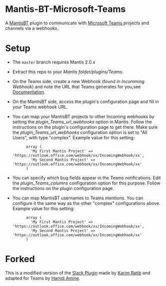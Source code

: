 # Mantis-BT-Microsoft-Teams

A [MantisBT](http://www.mantisbt.org/) plugin to communicate with [Microsoft Teams ](https://www.microsoft.com/en-us/microsoft-365/microsoft-teams/group-chat-software) projects and channels via a webhooks.


# Setup

* The `master` branch requires Mantis 2.0.x
* Extract this repo to your *Mantis folder/plugins/Teams*.
* On the Teams side, create a new Webhook (found in *Incomming Webhook*) and note the URL that Teams generates for you,see [Documentation](https://docs.microsoft.com/en-us/microsoftteams/platform/webhooks-and-connectors/how-to/add-incoming-webhook).
* On the MantisBT side, access the plugin's configuration page and fill in your Teams webhook URL.
* You can map your MantisBT projects to other Incoming webhooks by setting the *plugin_Teams_url_webhooks* option in Mantis.  Follow the instructions on the plugin's configuration page to get there. Make sure the *plugin_Teams_url_webhooks* configuration option is set to "All Users", with type "complex".
    Example value for this setting:

            array (
              'My First Mantis Project' => 'https://outlook.office.com/webhook/xx/IncomingWebhook/xx',
              'My Second Mantis Project' => 'https://outlook.office.com/webhook/xx/IncomingWebhook/xx'
            )
* You can specify which bug fields appear in the Teams notifications. Edit the *plugin_Teams_columns* configuration option for this purpose.  Follow the instructions on the plugin configuration page.
* You can map MantisBT usernames to Teams mentions. You can configure it the same way as the other "complex" configurations above.
    Example value for this setting:

            array (
              'My First Mantis Project' => 'https://outlook.office.com/webhook/xx/IncomingWebhook/xx',
              'My Second Mantis Project' => 'https://outlook.office.com/webhook/xx/IncomingWebhook/xx'
            )


# Forked

This is a modified version of the [Slack Plugin](https://github.com/infojunkie/MantisBT-Slack) made by [Karim Ratib](https://github.com/infojunkie) and adapted for Teams by [Hamdi Amine](https://github.com/Hamdi-Amine).
